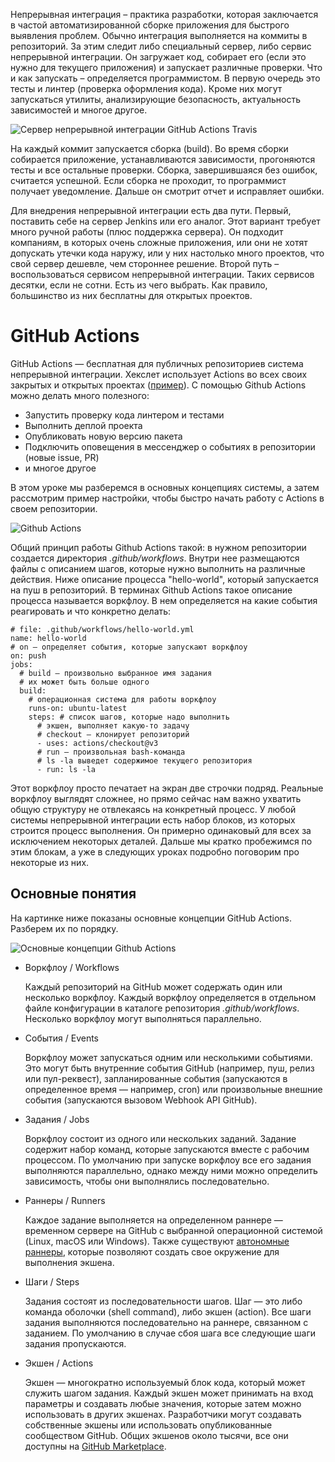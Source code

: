 Непрерывная интеграция – практика разработки, которая заключается в частой автоматизированной сборке приложения для быстрого выявления проблем. Обычно интеграция выполняется на коммиты в репозиторий. За этим следит либо специальный сервер, либо сервис непрерывной интеграции. Он загружает код, собирает его (если это нужно для текущего приложения) и запускает различные проверки. Что и как запускать – определяется программистом. В первую очередь это тесты и линтер (проверка оформления кода). Кроме них могут запускаться утилиты, анализирующие безопасность, актуальность зависимостей и многое другое.

![Сервер непрерывной интеграции GitHub Actions Travis](https://cdn2.hexlet.io/derivations/image/original/eyJpZCI6IjIwNTcyNmQzMmI4NjE3YTdiMmJhNDEzNGZkY2Y4YTk1LmpwZyIsInN0b3JhZ2UiOiJjYWNoZSJ9?signature=f8eb862550c40a1703154d6ff695969a4873f8814081398e7d5907e56a15d6f8)

На каждый коммит запускается сборка (build). Во время сборки собирается приложение, устанавливаются зависимости, прогоняются тесты и все остальные проверки. Сборка, завершившаяся без ошибок, считается успешной. Если сборка не проходит, то программист получает уведомление. Дальше он смотрит отчет и исправляет ошибки.

Для внедрения непрерывной интеграции есть два пути. Первый, поставить себе на сервер Jenkins или его аналог. Этот вариант требует много ручной работы (плюс поддержка сервера). Он подходит компаниям, в которых очень сложные приложения, или они не хотят допускать утечки кода наружу, или у них настолько много проектов, что свой сервер дешевле, чем стороннее решение. Второй путь – воспользоваться сервисом непрерывной интеграции. Таких сервисов десятки, если не сотни. Есть из чего выбрать. Как правило, большинство из них бесплатны для открытых проектов.


# GitHub Actions

GitHub Actions — бесплатная для публичных репозиториев система непрерывной интеграции. Хекслет использует Actions во всех своих закрытых и открытых проектах ([пример](https://github.com/hexlet-boilerplates/nodejs-package)). С помощью Github Actions можно делать много полезного:

-   Запустить проверку кода линтером и тестами
-   Выполнить деплой проекта
-   Опубликовать новую версию пакета
-   Подключить оповещения в мессенджер о событиях в репозитории (новые issue, PR)
-   и многое другое

В этом уроке мы разберемся в основных концепциях системы, а затем рассмотрим пример настройки, чтобы быстро начать работу с Actions в своем репозитории.

![Github Actions](https://cdn2.hexlet.io/derivations/image/original/eyJpZCI6IjhhNmU0MmQzNGZlZjRhMDY2MzBhMDNiNjAzNzdkNDBiLnBuZyIsInN0b3JhZ2UiOiJjYWNoZSJ9?signature=98ecd597384ccdd7bf034720e1501c2a9faacf3f65d3e5a68d9a54c97ceda6c9)

Общий принцип работы Github Actions такой: в нужном репозитории создается директория _.github/workflows_. Внутри нее размещаются файлы с описанием шагов, которые нужно выполнить на различные действия. Ниже описание процесса "hello-world", который запускается на пуш в репозиторий. В терминах Github Actions такое описание процесса называется воркфлоу. В нем определяется на какие события реагировать и что конкретно делать:

```
# file: .github/workflows/hello-world.yml
name: hello-world
# on – определяет события, которые запускают воркфлоу
on: push
jobs:
  # build – произвольно выбранное имя задания
  # их может быть больше одного
  build:
    # операционная система для работы воркфлоу
    runs-on: ubuntu-latest
    steps: # список шагов, которые надо выполнить
      # экшен, выполняет какую-то задачу
      # checkout – клонирует репозиторий
      - uses: actions/checkout@v3
      # run – произвольная bash-команда
      # ls -la выведет содержимое текущего репозитория
      - run: ls -la
```

Этот воркфлоу просто печатает на экран две строчки подряд. Реальные воркфлоу выглядят сложнее, но прямо сейчас нам важно ухватить общую структуру не отвлекаясь на конкретный процесс. У любой системы непрерывной интеграции есть набор блоков, из которых строится процесс выполнения. Он примерно одинаковый для всех за исключением некоторых деталей. Дальше мы кратко пробежимся по этим блокам, а уже в следующих уроках подробно поговорим про некоторые из них.

## Основные понятия

На картинке ниже показаны основные концепции GitHub Actions. Разберем их по порядку.

![Основные концепции Github Actions](https://cdn2.hexlet.io/derivations/image/original/eyJpZCI6IjE0ZmU0NWQyYzliMDY3MDYzZWU3M2MxNDE2YWZjY2Q0LnBuZyIsInN0b3JhZ2UiOiJjYWNoZSJ9?signature=1b93f6742fc92459b6dedbabab714c9de6d9189bb98a006f57e6a376144d6ab7)

-   Воркфлоу / Workflows
    
    Каждый репозиторий на GitHub может содержать один или несколько воркфлоу. Каждый воркфлоу определяется в отдельном файле конфигурации в каталоге репозитория _.github/workflows_. Несколько воркфлоу могут выполняться параллельно.
    
-   События / Events
    
    Воркфлоу может запускаться одним или несколькими событиями. Это могут быть внутренние события GitHub (например, пуш, релиз или пул-реквест), запланированные события (запускаются в определенное время — например, cron) или произвольные внешние события (запускаются вызовом Webhook API GitHub).
    
-   Задания / Jobs
    
    Воркфлоу состоит из одного или нескольких заданий. Задание содержит набор команд, которые запускаются вместе с рабочим процессом. По умолчанию при запуске воркфлоу все его задания выполняются параллельно, однако между ними можно определить зависимость, чтобы они выполнялись последовательно.
    
-   Раннеры / Runners
    
    Каждое задание выполняется на определенном раннере — временном сервере на GitHub с выбранной операционной системой (Linux, macOS или Windows). Также существуют [автономные раннеры](https://docs.github.com/en/actions/hosting-your-own-runners), которые позволяют создать свое окружение для выполнения экшена.
    
-   Шаги / Steps
    
    Задания состоят из последовательности шагов. Шаг — это либо команда оболочки (shell command), либо экшен (action). Все шаги задания выполняются последовательно на раннере, связанном с заданием. По умолчанию в случае сбоя шага все следующие шаги задания пропускаются.
    
-   Экшен / Actions
    
    Экшен — многократно используемый блок кода, который может служить шагом задания. Каждый экшен может принимать на вход параметры и создавать любые значения, которые затем можно использовать в других экшенах. Разработчики могут создавать собственные экшены или использовать опубликованные сообществом GitHub. Общих экшенов около тысячи, все они доступны на [GitHub Marketplace](https://github.com/marketplace?type=actions).